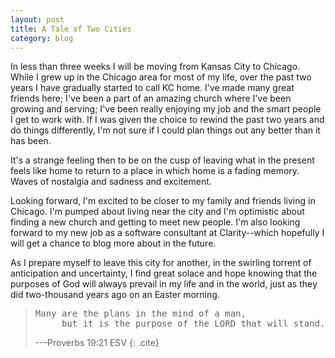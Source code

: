 ```yaml
---
layout: post
title: A Tale of Two Cities
category: blog
---
```

In less than three weeks I will be moving from Kansas City to Chicago.  While I grew up in the Chicago
area for most of my life, over the past two years I have gradually started to call KC home.  I've made
many great friends here; I've been a part of an amazing church where I've been growing and serving;
I've been really enjoying my job and the smart people I get to work with.  If I was given the choice
to rewind the past two years and do things differently, I'm not sure if I could plan things out any
better than it has been.

It's a strange feeling then to be on the cusp of leaving what in the present feels like home to return
to a place in which home is a fading memory.  Waves of nostalgia and sadness and excitement.

Looking forward, I'm excited to be closer to my family and friends living in Chicago.  I'm pumped
about living near the city and I'm optimistic about finding a new church and getting to meet new
people.  I'm also looking forward to my new job as a software consultant at Clarity--which hopefully
I will get a chance to blog more about in the future.

As I prepare myself to leave this city for another, in the swirling torrent of anticipation and uncertainty,
I find great solace and hope knowing that the purposes of God will always prevail in my life and in
the world, just as they did two-thousand years ago on an Easter morning.

> <pre>
> Many are the plans in the mind of a man,
>      but it is the purpose of the LORD that will stand.
> </pre>
>
> ---Proverbs 19:21 ESV
> {: .cite}
